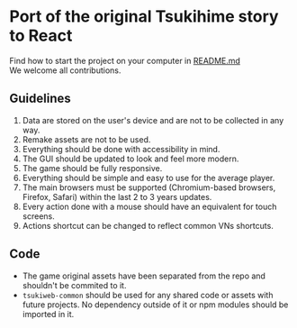 # Port of the original Tsukihime story to React

Find how to start the project on your computer in [README.md](https://github.com/requinDr/tsukiweb-public/blob/main/README.md)  
We welcome all contributions.

## Guidelines
1) Data are stored on the user's device and are not to be collected in any way.
2) Remake assets are not to be used.
3) Everything should be done with accessibility in mind.
4) The GUI should be updated to look and feel more modern.
5) The game should be fully responsive.
6) Everything should be simple and easy to use for the average player.
7) The main browsers must be supported (Chromium-based browsers, Firefox, Safari) within the last 2 to 3 years updates.
8) Every action done with a mouse should have an equivalent for touch screens.
9) Actions shortcut can be changed to reflect common VNs shortcuts.

## Code
- The game original assets have been separated from the repo and shouldn't be commited to it.
- `tsukiweb-common` should be used for any shared code or assets with future projects. No dependency outside of it or npm modules should be imported in it.